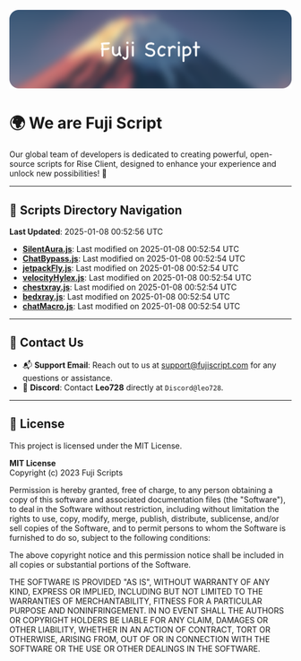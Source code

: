 ![Banner](.github/b.webp)

# 🌍 **We are Fuji Script**

Our global team of developers is dedicated to creating powerful, open-source scripts for Rise Client, designed to enhance your experience and unlock new possibilities! 🌟

---
<!-- SCRIPTS_NAVIGATION_START -->
## 📂 **Scripts Directory Navigation**

**Last Updated**: 2025-01-08 00:52:56 UTC

- **[SilentAura.js](scripts/SilentAura.js)**: Last modified on 2025-01-08 00:52:54 UTC
- **[ChatBypass.js](scripts/ChatBypass.js)**: Last modified on 2025-01-08 00:52:54 UTC
- **[jetpackFly.js](scripts/jetpackFly.js)**: Last modified on 2025-01-08 00:52:54 UTC
- **[velocityHylex.js](scripts/velocityHylex.js)**: Last modified on 2025-01-08 00:52:54 UTC
- **[chestxray.js](scripts/chestxray.js)**: Last modified on 2025-01-08 00:52:54 UTC
- **[bedxray.js](scripts/bedxray.js)**: Last modified on 2025-01-08 00:52:54 UTC
- **[chatMacro.js](scripts/chatMacro.js)**: Last modified on 2025-01-08 00:52:54 UTC

<!-- SCRIPTS_NAVIGATION_END -->

---

## 💬 **Contact Us**  
- 📬 **Support Email**: Reach out to us at [support@fujiscript.com](mailto:support@fujiscript.com) for any questions or assistance.  
- 💬 **Discord**: Contact **Leo728** directly at `Discord@leo728`.

---

## 📜 **License**

This project is licensed under the MIT License.  

**MIT License**  
Copyright (c) 2023 Fuji Scripts  

Permission is hereby granted, free of charge, to any person obtaining a copy of this software and associated documentation files (the "Software"), to deal in the Software without restriction, including without limitation the rights to use, copy, modify, merge, publish, distribute, sublicense, and/or sell copies of the Software, and to permit persons to whom the Software is furnished to do so, subject to the following conditions:  

The above copyright notice and this permission notice shall be included in all copies or substantial portions of the Software.  

THE SOFTWARE IS PROVIDED "AS IS", WITHOUT WARRANTY OF ANY KIND, EXPRESS OR IMPLIED, INCLUDING BUT NOT LIMITED TO THE WARRANTIES OF MERCHANTABILITY, FITNESS FOR A PARTICULAR PURPOSE AND NONINFRINGEMENT. IN NO EVENT SHALL THE AUTHORS OR COPYRIGHT HOLDERS BE LIABLE FOR ANY CLAIM, DAMAGES OR OTHER LIABILITY, WHETHER IN AN ACTION OF CONTRACT, TORT OR OTHERWISE, ARISING FROM, OUT OF OR IN CONNECTION WITH THE SOFTWARE OR THE USE OR OTHER DEALINGS IN THE SOFTWARE.  

